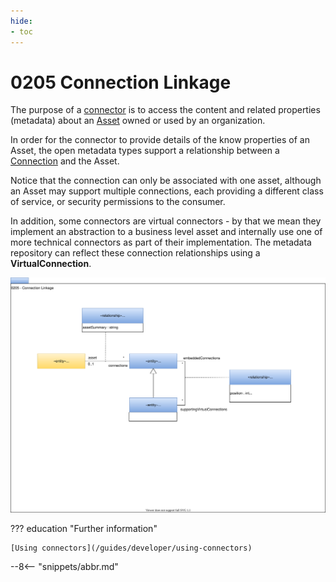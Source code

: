 ```yaml
---
hide:
- toc
---
```


<!-- SPDX-License-Identifier: CC-BY-4.0 -->
<!-- Copyright Contributors to the ODPi Egeria project. -->

# 0205 Connection Linkage

The purpose of a [connector](/concepts/connector) is to access the content and related properties (metadata) about an [Asset](/concepts/asset) owned or used by an organization.

In order for the connector to provide details of the know properties of an Asset, the open metadata types support a relationship between a [Connection](/concepts/connection) and the Asset.

Notice that the connection can only be associated with one asset, although an Asset may support multiple connections, each providing a different class of service, or security permissions to the consumer.

In addition, some connectors are virtual connectors - by that we mean they implement an abstraction to a business level asset and internally use one of more technical connectors as part of their implementation. The metadata repository can reflect these connection relationships using a **VirtualConnection**.

![UML](0205-Connection-Linkage.svg)

??? education "Further information"

    [Using connectors](/guides/developer/using-connectors)
    
--8<-- "snippets/abbr.md"
 
